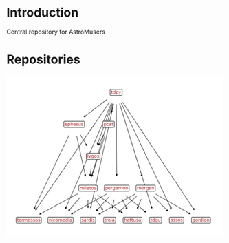 # Introduction
Central repository for AstroMusers

# Repositories

![Repositories](https://github.com/AstroMusers/AstroMusers/blob/main/repos_TD.png)

